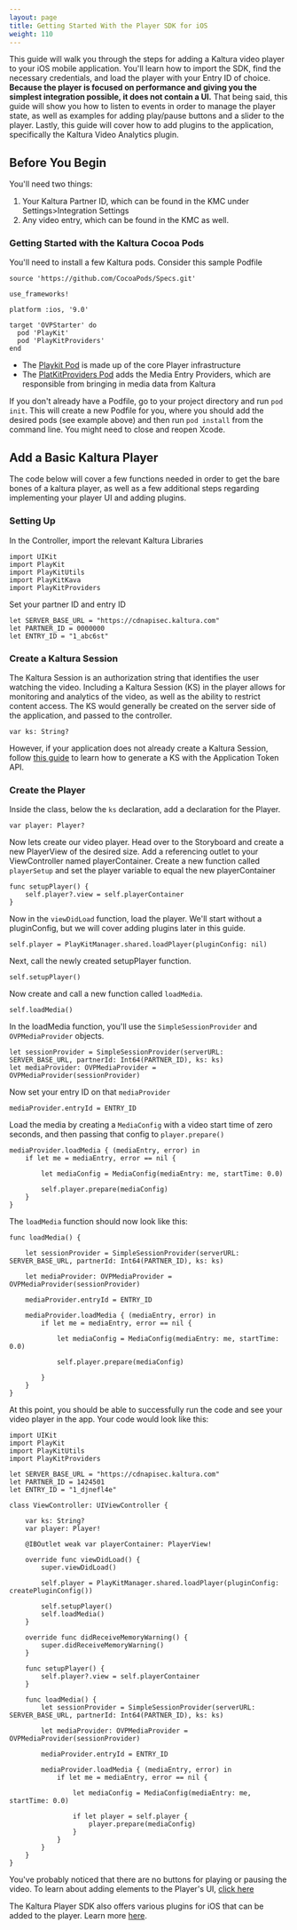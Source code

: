 ```yaml
---
layout: page
title: Getting Started With the Player SDK for iOS
weight: 110
---
```


This guide will walk you through the steps for adding a Kaltura video player to your iOS mobile application. You'll learn how to import the SDK, find the necessary credentials, and load the player with your Entry ID of choice. **Because the player is focused on performance and giving you the simplest integration possible, it does not contain a UI.** That being said, this guide will show you how to listen to events in order to manage the player state, as well as examples for adding play/pause buttons and a slider to the player. 
Lastly, this guide will cover how to add plugins to the application, specifically the Kaltura Video Analytics plugin.

## Before You Begin

You'll need two things: 
1. Your Kaltura Partner ID, which can be found in the KMC under Settings>Integration Settings 
2. Any video entry, which can be found in the KMC as well. 

### Getting Started with the Kaltura Cocoa Pods

You'll need to install a few Kaltura pods. Consider this sample Podfile 
```
source 'https://github.com/CocoaPods/Specs.git'

use_frameworks!

platform :ios, '9.0'

target 'OVPStarter' do
  pod 'PlayKit'
  pod 'PlayKitProviders'
end
```

- The [Playkit Pod](https://cocoapods.org/pods/PlayKit) is made up of the core Player infrastructure 
- The [PlatKitProviders Pod](https://cocoapods.org/pods/PlayKitProviders) adds the Media Entry Providers, which are responsible from bringing in media data from Kaltura 

If you don't already have a Podfile, go to your project directory and run `pod init`. This will create a new Podfile for you, where you should add the desired pods (see example above) and then run `pod install` from the command line. You might need to close and reopen Xcode. 

## Add a Basic Kaltura Player 

The code below will cover a few functions needed in order to get the bare bones of a kaltura player, as well as a few additional steps regarding implementing your player UI and adding plugins. 

### Setting Up 

In the Controller, import the relevant Kaltura Libraries 

```
import UIKit
import PlayKit
import PlayKitUtils
import PlayKitKava
import PlayKitProviders
```

Set your partner ID and entry ID 

```
let SERVER_BASE_URL = "https://cdnapisec.kaltura.com"
let PARTNER_ID = 0000000
let ENTRY_ID = "1_abc6st"
```

### Create a Kaltura Session 

The Kaltura Session is an authorization string that identifies the user watching the video. Including a Kaltura Session (KS) in the player allows for monitoring and analytics of the video, as well as the ability to restrict content access. The KS would generally be created on the server side of the application, and passed to the controller. 

```
var ks: String?
```

However, if your application does not already create a Kaltura Session, follow [this guide](https://developer.kaltura.com/player/ios/kaltura-session-authentication-ios) to learn how to generate a KS with the Application Token API. 


### Create the Player

Inside the class, below the `ks` declaration, add a declaration for the Player. 

```
var player: Player?
```

Now lets create our video player. Head over to the Storyboard and create a new PlayerView of the desired size. Add a referencing outlet to your ViewController named playerContainer. Create a new function called `playerSetup` and set the player variable to equal the new playerContainer 

```
func setupPlayer() {
    self.player?.view = self.playerContainer
}
```

Now in the `viewDidLoad` function, load the player. We'll start without a pluginConfig, but we will cover adding plugins later in this guide. 

 ```
self.player = PlayKitManager.shared.loadPlayer(pluginConfig: nil)
 ```
Next, call the newly created setupPlayer function. 
```
self.setupPlayer()
```

Now create and call a new function called `loadMedia`. 

```
self.loadMedia()
```

In the loadMedia function, you'll use the `SimpleSessionProvider` and `OVPMediaProvider` objects. 

```
let sessionProvider = SimpleSessionProvider(serverURL: SERVER_BASE_URL, partnerId: Int64(PARTNER_ID), ks: ks)
let mediaProvider: OVPMediaProvider = OVPMediaProvider(sessionProvider)
```

Now set your entry ID on that `mediaProvider`

```
mediaProvider.entryId = ENTRY_ID
```

Load the media by creating a `MediaConfig` with a video start time of zero seconds, and then passing that config to `player.prepare()`

```
mediaProvider.loadMedia { (mediaEntry, error) in
    if let me = mediaEntry, error == nil {
    
        let mediaConfig = MediaConfig(mediaEntry: me, startTime: 0.0)

        self.player.prepare(mediaConfig)
    }
}
```

The `loadMedia` function should now look like this: 

```
func loadMedia() {

    let sessionProvider = SimpleSessionProvider(serverURL: SERVER_BASE_URL, partnerId: Int64(PARTNER_ID), ks: ks)

    let mediaProvider: OVPMediaProvider = OVPMediaProvider(sessionProvider)

    mediaProvider.entryId = ENTRY_ID

    mediaProvider.loadMedia { (mediaEntry, error) in
        if let me = mediaEntry, error == nil {

            let mediaConfig = MediaConfig(mediaEntry: me, startTime: 0.0)

            self.player.prepare(mediaConfig)

        }
    }
}
```
At this point, you should be able to successfully run the code and see your video player in the app. Your code would look like this: 

```
import UIKit
import PlayKit
import PlayKitUtils
import PlayKitProviders

let SERVER_BASE_URL = "https://cdnapisec.kaltura.com"
let PARTNER_ID = 1424501
let ENTRY_ID = "1_djnefl4e"

class ViewController: UIViewController {
    
    var ks: String?
    var player: Player!
    
    @IBOutlet weak var playerContainer: PlayerView!
    
    override func viewDidLoad() {
        super.viewDidLoad()

        self.player = PlayKitManager.shared.loadPlayer(pluginConfig: createPluginConfig())
        
        self.setupPlayer()
        self.loadMedia()
    }

    override func didReceiveMemoryWarning() {
        super.didReceiveMemoryWarning()
    }
    
    func setupPlayer() {
        self.player?.view = self.playerContainer
    }
    
    func loadMedia() {
        let sessionProvider = SimpleSessionProvider(serverURL: SERVER_BASE_URL, partnerId: Int64(PARTNER_ID), ks: ks)
        
        let mediaProvider: OVPMediaProvider = OVPMediaProvider(sessionProvider)
        
        mediaProvider.entryId = ENTRY_ID
        
        mediaProvider.loadMedia { (mediaEntry, error) in
            if let me = mediaEntry, error == nil {
                
                let mediaConfig = MediaConfig(mediaEntry: me, startTime: 0.0)
                
                if let player = self.player {
                    player.prepare(mediaConfig)
                }
            }
        }
    }
}

```

You've probably noticed that there are no buttons for playing or pausing the video. To learn about adding elements to the Player's UI, [click here](https://developer.kaltura.com/player/ios/player-ui-ios) 

The Kaltura Player SDK also offers various plugins for iOS that can be added to the player. Learn more [here](https://developer.kaltura.com/player/ios/analytics-plugins-ios). 



